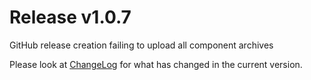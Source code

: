 # Release v1.0.7

GitHub release creation failing to upload all component archives

Please look at [ChangeLog](ChangeLog.md) for what has changed in the 
current version.
